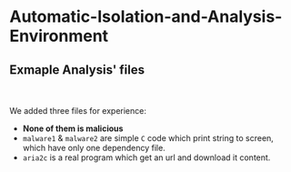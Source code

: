 # Automatic-Isolation-and-Analysis-Environment
## Exmaple Analysis' files

<br></br>
We added three files for experience:
- <b>None of them is malicious</b>
- <code>malware1</code> & <code>malware2</code> are simple <code>C</code> code which print string to screen, which have only one dependency file.
- <code>aria2c</code> is a real program which get an url and download it content.
